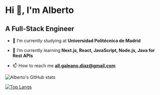 <!--
**allgaleano/allgaleano** is a ✨ _special_ ✨ repository because its `README.md` (this file) appears on your GitHub profile.

Here are some ideas to get you started:

- 🔭 I’m currently working on ...
- 🌱 I’m currently learning ...
- 👯 I’m looking to collaborate on ...
- 🤔 I’m looking for help with ...
- 💬 Ask me about ...
- 📫 How to reach me: ...
- 😄 Pronouns: ...
- ⚡ Fun fact: ...
-->

# Hi 👋, I'm Alberto
## A Full-Stack Engineer

- 🔭 I’m currently studying at **Universidad Politécnica de Madrid**

- 🌱 I’m currently learning **Next.js, React, JavaScript, Node.js, Java for Rest APIs**

- 📫 How to reach me **all.galeano.diaz@gmail.com**

![Alberto's GitHub stats](https://github-readme-stats.vercel.app/api?username=allgaleano&show_icons=true&theme=radical)

[![Top Langs](https://github-readme-stats.vercel.app/api/top-langs/?username=allgaleano)](https://github.com/allgaleano/github-readme-stats)
